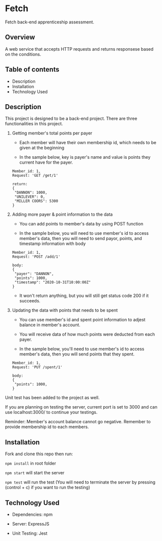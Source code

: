 # Fetch
Fetch back-end apprenticeship assessment.

## Overview
A web service that accepts HTTP requests and returns responsese based on the conditions.

## Table of contents
- Description
- Installation
- Technology Used

## Description
This project is designed to be a back-end project. There are three functionalities in this project.

  1. Getting member's total points per payer

     - Each member will have their own membership id, which needs to be given at the beginning

     - In the sample below, key is payer's name and value is points they current have for the payer.

     ```
     Member_id: 1,
     Request: 'GET /get/1'
     
     return:
     {
      "DANNON": 1000,
      "UNILEVER": 0,
      "MILLER COORS": 5300
     }
     ```
     
  2. Adding more payer & point information to the data


     - You can add points to member's data by using POST function

     - In the sample below, you will need to use member's id to access member's data, then you will need to send payor, points, and timestamp information with body

     ```
     Member_id: 1,
     Request: 'POST /add/1'
     
     body:
     {
      "payer": "DANNON",
      "points": 1000,
      "timestamp": "2020-10-31T10:00:00Z"
     }
     ```
     - It won't return anything, but you will still get status code 200 if it succeeds.
     
  3. Updating the data with points that needs to be spent

     - You can use member's id and spent point information to adjest balance in member's account.

     - You will receive data of how much points were deducted from each payer.

     - In the sample below, you'll need to use member's id to access member's data, then you will send points that they spent.

     ```
     Member_id: 1,
     Request: 'PUT /spent/1'
     
     body:
     {
      "points": 1000,
     }
     ```
     
Unit test has been added to the project as well.

If you are planning on testing the server, current port is set to 3000 and can use localhost:3000/ to continue your testings.

Reminder: Member's account balance cannot go negative. Remember to provide membership id to each members.

## Installation
Fork and clone this repo then run:

`npm install` in root folder

`npm start` will start the server

`npm test` will run the test (You will need to terminate the server by pressing (control + c) if you want to run the testing)
  
## Technology Used
- Dependencies: npm

- Server: ExpressJS

- Unit Testing: Jest
